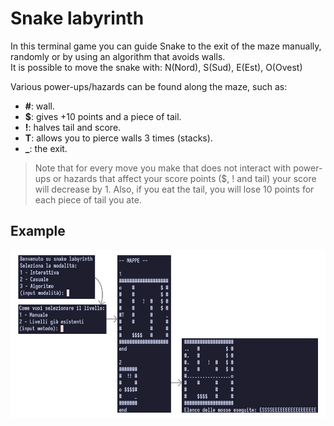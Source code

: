 # Snake labyrinth

In this terminal game you can guide Snake to the exit of the maze manually, randomly or by using an algorithm that avoids walls.\
It is possible to move the snake with: N(Nord), S(Sud), E(Est), O(Ovest)

Various power-ups/hazards can be found along the maze, such as:
- **#**: wall.
- **$**: gives +10 points and a piece of tail.
- **!**: halves tail and score.
- **T**: allows you to pierce walls 3 times (stacks).
- **_**: the exit.

> Note that for every move you make that does not interact with power-ups or hazards that affect your score points ($, ! and tail) your score will decrease by 1.
Also, if you eat the tail, you will lose 10 points for each piece of tail you ate.

## Example
![example](assets/example.png)
